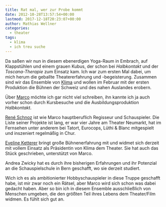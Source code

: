 ```yaml
---
title: Rat mal, wer zur Probe kommt
date: 2012-10-28T13:57:54+00:00
lastmod: 2017-12-18T20:23:07+00:00
author: Mathias Wellner
categories:
  - theater
tags:
  - klima
  - ich treu suche
---
```

Da saßen wir nun in diesem ebenerdigen Yoga-Raum in Embrach, auf Klappstühlen und einem grauen Kubus, der schon bei 
_Halbkontakt_ und der _Toscana-Therapie_ zum Einsatz kam. 
Ich war zum ersten Mal dabei, um mich herum die geballte Theatererfahrung und -begeisterung. Zusammen sind wir das 
Ensemble von [Klima](http://www.klima-das-theater.ch) und wollen im Februar mit der ersten Produktion die Bühnen 
der Schweiz und des nahen Auslandes erobern.

Über [Marco](http://www.zes-info.ch/ZES/Kursleitung.html) möchte ich gar nicht viel schreiben, ihn kannte ich ja auch 
vorher schon durch Kursbesuche und die Ausbildungsproduktion _Halbkontakt_.

[Ren&eacute; Schnoz](http://www.rene-schnoz.com) ist wie Marco hauptberuflich Regisseur und Schauspieler. 
Die Liste seiner Projekte ist lang, er war vier Jahre am Theater Neumarkt, hat im Fernsehen unter anderem bei 
Tatort, Eurocops, Lüthi & Blanc mitgespielt und inszeniert regelmäßig in Chur. 

[Eveline Ketterer](http://www.evelineketterer.ch) bringt große Bühnenerfahrung mit und widmet sich derzeit mit vollem 
Einsatz als Präsidentin von Klima dem Theater. Sie hat auch das Stück geschrieben, unterstützt von Marco. 

Andrea Zwicky hat es durch ihre bisherigen Erfahrungen und ihr Potenzial an die Schauspielschule in Bern 
geschafft, wo sie derzeit studiert.  

Wich ich es als ambitionierter Hobbyschauspieler in diese Truppe geschafft habe, ist mir zwar noch ein Rätsel, aber 
Marco wird sich schon was dabei gedacht haben. Aber so bin ich in diesem Ensemble ausschließlich von Menschen umgeben, 
die den größten Teil ihres Lebens dem Theater/Film widmen. Es fühlt sich gut an.